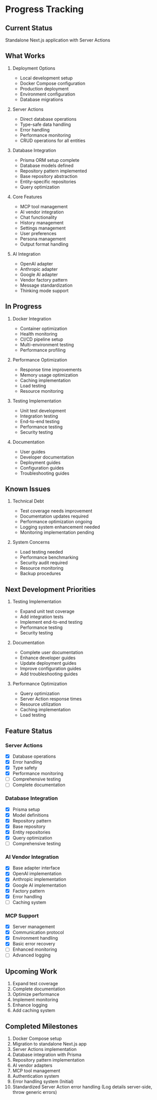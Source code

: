 # Progress Tracking

## Current Status

Standalone Next.js application with Server Actions

## What Works

1. Deployment Options

   - Local development setup
   - Docker Compose configuration
   - Production deployment
   - Environment configuration
   - Database migrations

2. Server Actions

   - Direct database operations
   - Type-safe data handling
   - Error handling
   - Performance monitoring
   - CRUD operations for all entities

3. Database Integration

   - Prisma ORM setup complete
   - Database models defined
   - Repository pattern implemented
   - Base repository abstraction
   - Entity-specific repositories
   - Query optimization

4. Core Features

   - MCP tool management
   - AI vendor integration
   - Chat functionality
   - History management
   - Settings management
   - User preferences
   - Persona management
   - Output format handling

5. AI Integration
   - OpenAI adapter
   - Anthropic adapter
   - Google AI adapter
   - Vendor factory pattern
   - Message standardization
   - Thinking mode support

## In Progress

1. Docker Integration

   - Container optimization
   - Health monitoring
   - CI/CD pipeline setup
   - Multi-environment testing
   - Performance profiling

2. Performance Optimization

   - Response time improvements
   - Memory usage optimization
   - Caching implementation
   - Load testing
   - Resource monitoring

3. Testing Implementation

   - Unit test development
   - Integration testing
   - End-to-end testing
   - Performance testing
   - Security testing

4. Documentation
   - User guides
   - Developer documentation
   - Deployment guides
   - Configuration guides
   - Troubleshooting guides

## Known Issues

1. Technical Debt

   - Test coverage needs improvement
   - Documentation updates required
   - Performance optimization ongoing
   - Logging system enhancement needed
   - Monitoring implementation pending

2. System Concerns
   - Load testing needed
   - Performance benchmarking
   - Security audit required
   - Resource monitoring
   - Backup procedures

## Next Development Priorities

1. Testing Implementation

   - Expand unit test coverage
   - Add integration tests
   - Implement end-to-end testing
   - Performance testing
   - Security testing

2. Documentation

   - Complete user documentation
   - Enhance developer guides
   - Update deployment guides
   - Improve configuration guides
   - Add troubleshooting guides

3. Performance Optimization
   - Query optimization
   - Server Action response times
   - Resource utilization
   - Caching implementation
   - Load testing

## Feature Status

### Server Actions

- [x] Database operations
- [x] Error handling
- [x] Type safety
- [x] Performance monitoring
- [ ] Comprehensive testing
- [ ] Complete documentation

### Database Integration

- [x] Prisma setup
- [x] Model definitions
- [x] Repository pattern
- [x] Base repository
- [x] Entity repositories
- [x] Query optimization
- [ ] Comprehensive testing

### AI Vendor Integration

- [x] Base adapter interface
- [x] OpenAI implementation
- [x] Anthropic implementation
- [x] Google AI implementation
- [x] Factory pattern
- [x] Error handling
- [ ] Caching system

### MCP Support

- [x] Server management
- [x] Communication protocol
- [x] Environment handling
- [x] Basic error recovery
- [ ] Enhanced monitoring
- [ ] Advanced logging

## Upcoming Work

1. Expand test coverage
2. Complete documentation
3. Optimize performance
4. Implement monitoring
5. Enhance logging
6. Add caching system

## Completed Milestones

1. Docker Compose setup
2. Migration to standalone Next.js app
3. Server Actions implementation
4. Database integration with Prisma
5. Repository pattern implementation
6. AI vendor adapters
7. MCP tool management
8. Authentication system
9. Error handling system (Initial)
10. Standardized Server Action error handling (Log details server-side, throw generic errors)

